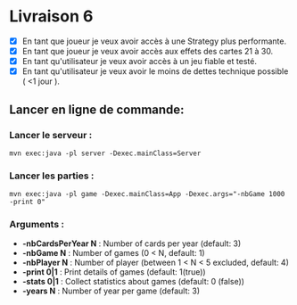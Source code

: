 # Livraison 6

- [x] En tant que joueur je veux avoir accès à une Strategy plus performante.
- [x] En tant que joueur je veux avoir accès aux effets des cartes 21 à 30.
- [x] En tant qu'utilisateur je veux avoir accès à un jeu fiable et testé.
- [x] En tant qu'utilisateur je veux avoir le moins de dettes technique possible ( <1 jour ).

## Lancer en ligne de commande:

### Lancer le serveur :

`mvn exec:java -pl server -Dexec.mainClass=Server`

### Lancer les parties :

`mvn exec:java -pl game -Dexec.mainClass=App -Dexec.args="-nbGame 1000 -print 0"`

### Arguments :

- **-nbCardsPerYear N** : Number of cards per year (default: 3)
- **-nbGame N** : Number of games (0 < N, default: 1)
- **-nbPlayer N** : Number of player (between 1 < N < 5 excluded, default: 4)
- **-print 0|1** : Print details of games (default: 1(true))
- **-stats 0|1** : Collect statistics about games (default: 0 (false))
- **-years N** : Number of year per game (default: 3)